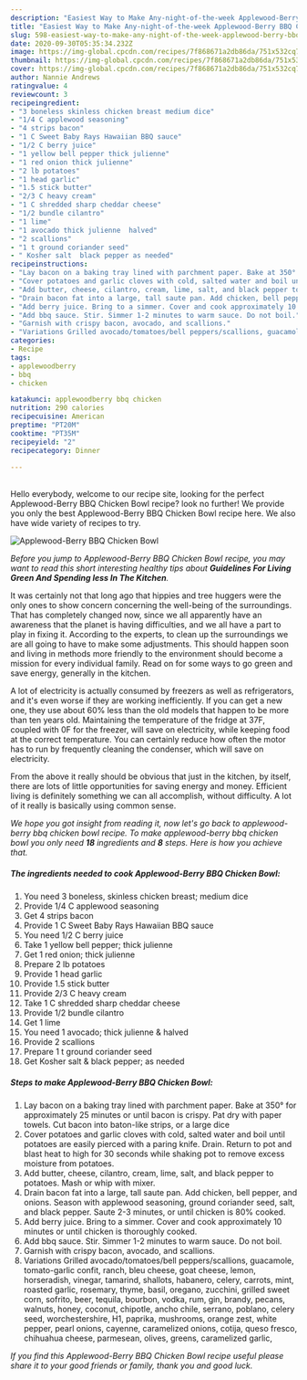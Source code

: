 ```yaml
---
description: "Easiest Way to Make Any-night-of-the-week Applewood-Berry BBQ Chicken Bowl"
title: "Easiest Way to Make Any-night-of-the-week Applewood-Berry BBQ Chicken Bowl"
slug: 598-easiest-way-to-make-any-night-of-the-week-applewood-berry-bbq-chicken-bowl
date: 2020-09-30T05:35:34.232Z
image: https://img-global.cpcdn.com/recipes/7f868671a2db86da/751x532cq70/applewood-berry-bbq-chicken-bowl-recipe-main-photo.jpg
thumbnail: https://img-global.cpcdn.com/recipes/7f868671a2db86da/751x532cq70/applewood-berry-bbq-chicken-bowl-recipe-main-photo.jpg
cover: https://img-global.cpcdn.com/recipes/7f868671a2db86da/751x532cq70/applewood-berry-bbq-chicken-bowl-recipe-main-photo.jpg
author: Nannie Andrews
ratingvalue: 4
reviewcount: 3
recipeingredient:
- "3 boneless skinless chicken breast medium dice"
- "1/4 C applewood seasoning"
- "4 strips bacon"
- "1 C Sweet Baby Rays Hawaiian BBQ sauce"
- "1/2 C berry juice"
- "1 yellow bell pepper thick julienne"
- "1 red onion thick julienne"
- "2 lb potatoes"
- "1 head garlic"
- "1.5 stick butter"
- "2/3 C heavy cream"
- "1 C shredded sharp cheddar cheese"
- "1/2 bundle cilantro"
- "1 lime"
- "1 avocado thick julienne  halved"
- "2 scallions"
- "1 t ground coriander seed"
- " Kosher salt  black pepper as needed"
recipeinstructions:
- "Lay bacon on a baking tray lined with parchment paper. Bake at 350° for approximately 25 minutes or until bacon is crispy. Pat dry with paper towels. Cut bacon into baton-like strips, or a large dice"
- "Cover potatoes and garlic cloves with cold, salted water and boil until potatoes are easily pierced with a paring knife. Drain. Return to pot and blast heat to high for 30 seconds while shaking pot to remove excess moisture from potatoes."
- "Add butter, cheese, cilantro, cream, lime, salt, and black pepper to potatoes. Mash or whip with mixer."
- "Drain bacon fat into a large, tall saute pan. Add chicken, bell pepper, and onions. Season with applewood seasoning, ground coriander seed, salt, and black pepper. Saute 2-3 minutes, or until chicken is 80% cooked."
- "Add berry juice. Bring to a simmer. Cover and cook approximately 10 minutes or until chicken is thoroughly cooked."
- "Add bbq sauce. Stir. Simmer 1-2 minutes to warm sauce. Do not boil."
- "Garnish with crispy bacon, avocado, and scallions."
- "Variations Grilled avocado/tomatoes/bell peppers/scallions, guacamole, tomato-garlic confit, ranch, bleu cheese, goat cheese, lemon, horseradish, vinegar, tamarind, shallots, habanero, celery, carrots, mint, roasted garlic, rosemary, thyme, basil, oregano, zucchini, grilled sweet corn, sofrito, beer, tequila, bourbon, vodka, rum, gin, brandy, pecans, walnuts, honey, coconut, chipotle, ancho chile, serrano, poblano, celery seed, worchestershire, H1, paprika, mushrooms, orange zest, white pepper, pearl onions, cayenne, caramelized onions, cotija, queso fresco, chihuahua cheese, parmesean, olives, greens, caramelized garlic,"
categories:
- Recipe
tags:
- applewoodberry
- bbq
- chicken

katakunci: applewoodberry bbq chicken 
nutrition: 290 calories
recipecuisine: American
preptime: "PT20M"
cooktime: "PT35M"
recipeyield: "2"
recipecategory: Dinner

---
```

<br>
Hello everybody, welcome to our recipe site, looking for the perfect Applewood-Berry BBQ Chicken Bowl recipe? look no further! We provide you only the best Applewood-Berry BBQ Chicken Bowl recipe here. We also have wide variety of recipes to try.
<br>


![Applewood-Berry BBQ Chicken Bowl](https://img-global.cpcdn.com/recipes/7f868671a2db86da/751x532cq70/applewood-berry-bbq-chicken-bowl-recipe-main-photo.jpg)

<i>Before you jump to Applewood-Berry BBQ Chicken Bowl recipe, you may want to read this short interesting healthy tips about 
<strong>Guidelines For Living Green And Spending less In The Kitchen</strong>.</i>
</br>

It was certainly not that long ago that hippies and tree huggers were the only ones to show concern concerning the well-being of the surroundings. That has completely changed now, since we all apparently have an awareness that the planet is having difficulties, and we all have a part to play in fixing it. According to the experts, to clean up the surroundings we are all going to have to make some adjustments. This should happen soon and living in methods more friendly to the environment should become a mission for every individual family. Read on for some ways to go green and save energy, generally in the kitchen.

A lot of electricity is actually consumed by freezers as well as refrigerators, and it's even worse if they are working inefficiently. If you can get a new one, they use about 60% less than the old models that happen to be more than ten years old. Maintaining the temperature of the fridge at 37F, coupled with 0F for the freezer, will save on electricity, while keeping food at the correct temperature. You can certainly reduce how often the motor has to run by frequently cleaning the condenser, which will save on electricity.

From the above it really should be obvious that just in the kitchen, by itself, there are lots of little opportunities for saving energy and money. Efficient living is definitely something we can all accomplish, without difficulty. A lot of it really is basically using common sense.


<i>We hope you got insight from reading it, now let's go back to applewood-berry bbq chicken bowl recipe. To make applewood-berry bbq chicken bowl you only need <strong>18</strong> ingredients and <strong>8</strong> steps. Here is how you achieve that.
</i>

##### The ingredients needed to cook Applewood-Berry BBQ Chicken Bowl:

1. You need 3 boneless, skinless chicken breast; medium dice
1. Provide 1/4 C applewood seasoning
1. Get 4 strips bacon
1. Provide 1 C Sweet Baby Rays Hawaiian BBQ sauce
1. You need 1/2 C berry juice
1. Take 1 yellow bell pepper; thick julienne
1. Get 1 red onion; thick julienne
1. Prepare 2 lb potatoes
1. Provide 1 head garlic
1. Provide 1.5 stick butter
1. Provide 2/3 C heavy cream
1. Take 1 C shredded sharp cheddar cheese
1. Provide 1/2 bundle cilantro
1. Get 1 lime
1. You need 1 avocado; thick julienne &amp; halved
1. Provide 2 scallions
1. Prepare 1 t ground coriander seed
1. Get  Kosher salt &amp; black pepper; as needed


##### Steps to make Applewood-Berry BBQ Chicken Bowl:

1. Lay bacon on a baking tray lined with parchment paper. Bake at 350° for approximately 25 minutes or until bacon is crispy. Pat dry with paper towels. Cut bacon into baton-like strips, or a large dice
1. Cover potatoes and garlic cloves with cold, salted water and boil until potatoes are easily pierced with a paring knife. Drain. Return to pot and blast heat to high for 30 seconds while shaking pot to remove excess moisture from potatoes.
1. Add butter, cheese, cilantro, cream, lime, salt, and black pepper to potatoes. Mash or whip with mixer.
1. Drain bacon fat into a large, tall saute pan. Add chicken, bell pepper, and onions. Season with applewood seasoning, ground coriander seed, salt, and black pepper. Saute 2-3 minutes, or until chicken is 80% cooked.
1. Add berry juice. Bring to a simmer. Cover and cook approximately 10 minutes or until chicken is thoroughly cooked.
1. Add bbq sauce. Stir. Simmer 1-2 minutes to warm sauce. Do not boil.
1. Garnish with crispy bacon, avocado, and scallions.
1. Variations Grilled avocado/tomatoes/bell peppers/scallions, guacamole, tomato-garlic confit, ranch, bleu cheese, goat cheese, lemon, horseradish, vinegar, tamarind, shallots, habanero, celery, carrots, mint, roasted garlic, rosemary, thyme, basil, oregano, zucchini, grilled sweet corn, sofrito, beer, tequila, bourbon, vodka, rum, gin, brandy, pecans, walnuts, honey, coconut, chipotle, ancho chile, serrano, poblano, celery seed, worchestershire, H1, paprika, mushrooms, orange zest, white pepper, pearl onions, cayenne, caramelized onions, cotija, queso fresco, chihuahua cheese, parmesean, olives, greens, caramelized garlic,


<i>If you find this Applewood-Berry BBQ Chicken Bowl recipe useful please share it to your good friends or family, thank you and good luck.</i>
